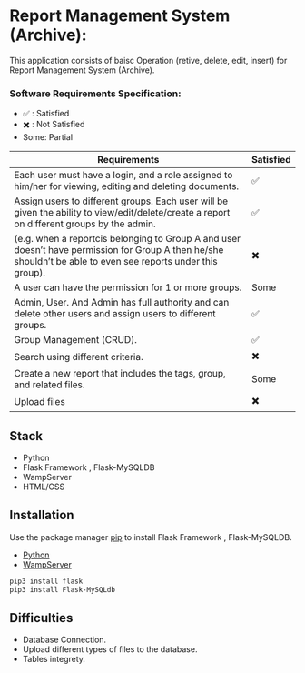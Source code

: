 # Report Management System (Archive):

This application consists of baisc Operation (retive, delete, edit, insert) for Report Management System (Archive). 

### Software Requirements Specification:
- :white_check_mark: : Satisfied
- :heavy_multiplication_x: : Not Satisfied
- Some: Partial

| Requirements | Satisfied|
| ------------- | ------------- |
| Each user must have a login, and a role assigned to him/her for viewing, editing and deleting documents.  | :white_check_mark: |
| Assign users to different groups. Each user will be given the ability to view/edit/delete/create a report on different groups by the admin.  | :white_check_mark:  |
| (e.g. when a reportcis belonging to Group A and user doesn’t have permission for Group A then he/she shouldn’t be able to even see reports under this group).  | :heavy_multiplication_x:  |
| A user can have the permission for 1 or more groups.  | Some  |
| Admin, User. And Admin has full authority and can delete other users and assign users to different groups.  | :white_check_mark:  |
| Group Management (CRUD).  | :white_check_mark:  |
| Search using different criteria.  | :heavy_multiplication_x:  |
| Create a new report that includes the tags, group, and related files.  | Some  |
| Upload files  | :heavy_multiplication_x: |

## Stack
- Python
- Flask Framework , Flask-MySQLDB
- WampServer
- HTML/CSS

## Installation

Use the package manager [pip](https://pip.pypa.io/en/stable/) to install Flask Framework , Flask-MySQLDB.

* [Python](https://www.python.org/downloads/)
* [WampServer](https://www.wampserver.com/en/)

```bash
pip3 install flask
pip3 install Flask-MySQLdb
```

## Difficulties
- Database Connection.
- Upload different types of files to the database.
- Tables integrety.







